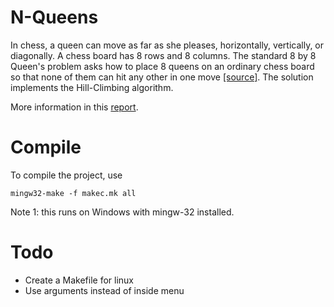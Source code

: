 # N-Queens
In chess, a queen can move as far as she pleases, horizontally, vertically, or diagonally. A chess board has 8 rows and 8 columns. The standard 8 by 8 Queen's problem asks how to place 8 queens on an ordinary chess board so that none of them can hit any other in one move [[source]](http://www.math.utah.edu/~alfeld/queens/queens.html). The solution implements the Hill-Climbing algorithm.

More information in this [report](https://www.overleaf.com/read/wtjvykckytwr).

# Compile
To compile the project, use
```
mingw32-make -f makec.mk all
```
Note 1: this runs on Windows with mingw-32 installed.

# Todo
* Create a Makefile for linux
* Use arguments instead of inside menu